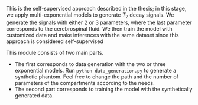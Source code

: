 This is the self-supervised approach described in the thesis; in this stage, we apply multi-exponential models to generate $T_{2}$ decay signals. We generate the signals with either 2 or 3 parameters, where the last parameter corresponds to the cerebrospinal fluid. We then train the model with customized data and make inferences with the same dataset since this approach is considered self-supervised

This module consists of two main parts.
* The first corresponds to data generation with the two or three exponential models. Run ``` python data_generation.py ``` to generate a synthetic phantom. Feel free to change the path and the number of parameters of the compartments according to the needs. 
* The second part corresponds to training the model with the synthetically generated data. 
